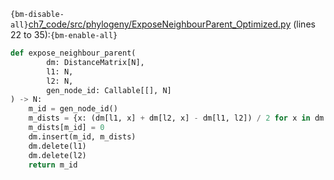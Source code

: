 `{bm-disable-all}`[ch7_code/src/phylogeny/ExposeNeighbourParent_Optimized.py](ch7_code/src/phylogeny/ExposeNeighbourParent_Optimized.py) (lines 22 to 35):`{bm-enable-all}`

```python
def expose_neighbour_parent(
        dm: DistanceMatrix[N],
        l1: N,
        l2: N,
        gen_node_id: Callable[[], N]
) -> N:
    m_id = gen_node_id()
    m_dists = {x: (dm[l1, x] + dm[l2, x] - dm[l1, l2]) / 2 for x in dm.leaf_ids_it()}
    m_dists[m_id] = 0
    dm.insert(m_id, m_dists)
    dm.delete(l1)
    dm.delete(l2)
    return m_id
```